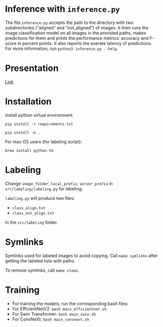 # Inference with `inference.py`
The file `inference.py` accepts the path to the directory with two subdirectories ("aligned" and "not_aligned") of images. It then runs the image classification model on all images in the provided paths, makes predictions for them and prints the performance metrics: accuracy and F-score in percent points.
It also reports the averate latency of predictions.
For more information, run `python3 inference.py --help`.

# Presentation
[Link](https://www.loom.com/share/67f59543b96844a09bbb10e8fdfedf27?sid=24805bf0-3ba2-4a88-9283-2c5c0f9083e0)

# Installation

Install python virtual environment.

`pip install -r requirements.txt`

`pip install -e .`

For mac OS users (for labeling script):

`brew install python-tk`

# Labeling
Change `image_folder`, `local_prefix`, `server_prefix` in `src/labeling/labeling.py` for labeling.

`labeling.py` will produce two files:
- `class_align.txt`
- `class_not_align.txt`

in the `src/labeling` folder.

# Symlinks
Symlinks used for labeled images to avoid copying. 
Call `make symlinks` after getting the labeled lists with paths.

To remove symlinks, call `make clean`.


# Training
- For training the models, run the corresponding bash files:  
- For EfficientNetV2: `bash main_efficientnet.sh`  
- For Swin Transformer: `bash main_swin.sh`  
- For ConvNeXt: `bash main_convnext.sh`